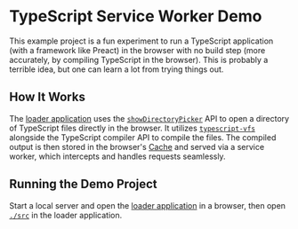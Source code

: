 # TypeScript Service Worker Demo

This example project is a fun experiment to run a TypeScript application (with a
framework like Preact) in the browser with no build step (more accurately, by
compiling TypeScript in the browser). This is probably a terrible idea, but one
can learn a lot from trying things out.

## How It Works

The [loader application](./public/) uses the
[`showDirectoryPicker`](https://developer.mozilla.org/en-US/docs/Web/API/Window/showDirectoryPicker)
API to open a directory of TypeScript files directly in the browser. It utilizes
[`typescript-vfs`](https://www.typescriptlang.org/dev/typescript-vfs/) alongside
the TypeScript compiler API to compile the files. The compiled output is then
stored in the browser's
[Cache](https://developer.mozilla.org/en-US/docs/Web/API/Cache) and served via a
service worker, which intercepts and handles requests seamlessly.

## Running the Demo Project

Start a local server and open the [loader application](./public/) in a browser,
then open [`./src`](./src/) in the loader application.
